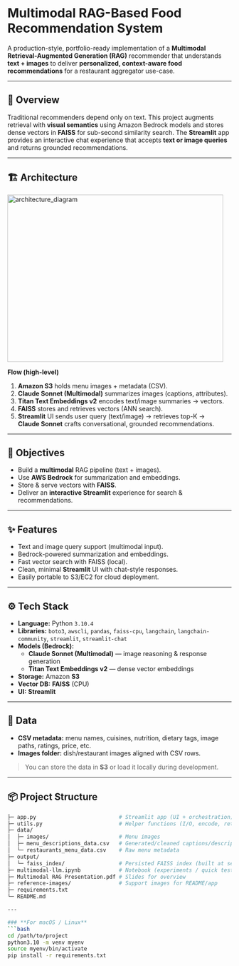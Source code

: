 # **Multimodal RAG-Based Food Recommendation System**

A production-style, portfolio-ready implementation of a **Multimodal Retrieval-Augmented Generation (RAG)** recommender that understands **text + images** to deliver **personalized, context-aware food recommendations** for a restaurant aggregator use-case.

---

## 🧠 Overview

Traditional recommenders depend only on text. This project augments retrieval with **visual semantics** using Amazon Bedrock models and stores dense vectors in **FAISS** for sub-second similarity search. The **Streamlit** app provides an interactive chat experience that accepts **text or image queries** and returns grounded recommendations.

---

## 🏗️ Architecture
<img width="485" height="375" alt="architecture_diagram" src="https://github.com/user-attachments/assets/8e5b810a-4f8d-4ba8-a350-bb58e2029ab2" />


**Flow (high-level)**

1. **Amazon S3** holds menu images + metadata (CSV).  
2. **Claude Sonnet (Multimodal)** summarizes images (captions, attributes).  
3. **Titan Text Embeddings v2** encodes text/image summaries → vectors.  
4. **FAISS** stores and retrieves vectors (ANN search).  
5. **Streamlit** UI sends user query (text/image) → retrieves top-K →  
   **Claude Sonnet** crafts conversational, grounded recommendations.

---

## 🎯 Objectives

- Build a **multimodal** RAG pipeline (text + images).  
- Use **AWS Bedrock** for summarization and embeddings.  
- Store & serve vectors with **FAISS**.  
- Deliver an **interactive Streamlit** experience for search & recommendations.

---

## ✨ Features

- Text and image query support (multimodal input).  
- Bedrock-powered summarization and embeddings.  
- Fast vector search with FAISS (local).  
- Clean, minimal **Streamlit** UI with chat-style responses.  
- Easily portable to S3/EC2 for cloud deployment.

---

## ⚙️ Tech Stack

- **Language:** Python `3.10.4`  
- **Libraries:** `boto3`, `awscli`, `pandas`, `faiss-cpu`, `langchain`, `langchain-community`, `streamlit`, `streamlit-chat`  
- **Models (Bedrock):**  
  - **Claude Sonnet (Multimodal)** — image reasoning & response generation  
  - **Titan Text Embeddings v2** — dense vector embeddings  
- **Storage:** Amazon **S3**  
- **Vector DB:** **FAISS** (CPU)  
- **UI:** **Streamlit**

---

## 🧩 Data

- **CSV metadata:** menu names, cuisines, nutrition, dietary tags, image paths, ratings, price, etc.  
- **Images folder:** dish/restaurant images aligned with CSV rows.

> You can store the data in **S3** or load it locally during development.

---

## 📦 Project Structure

```bash
├─ app.py                          # Streamlit app (UI + orchestration)
├─ utils.py                        # Helper functions (I/O, encode, retrieve)
├─ data/
│  ├─ images/                      # Menu images
│  ├─ menu_descriptions_data.csv   # Generated/cleaned captions/descriptions
│  └─ restaurants_menu_data.csv    # Raw menu metadata
├─ output/
│  └─ faiss_index/                 # Persisted FAISS index (built at setup)
├─ multimodal-llm.ipynb            # Notebook (experiments / quick tests)
├─ Multimodal RAG Presentation.pdf # Slides for overview
├─ reference-images/               # Support images for README/app
├─ requirements.txt
└─ README.md

---

### **For macOS / Linux**
```bash
cd /path/to/project
python3.10 -m venv myenv
source myenv/bin/activate
pip install -r requirements.txt
